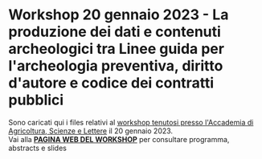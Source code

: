 # Workshop 20 gennaio 2023 - La produzione dei dati e contenuti archeologici tra Linee guida per l'archeologia preventiva, diritto d'autore e codice dei contratti pubblici
Sono caricati qui i files relativi al [workshop tenutosi presso l'Accademia di Agricoltura, Scienze e Lettere](https://www.dcuci.univr.it/?ent=seminario&id=5841&lang=it) il 20 gennaio 2023. 
<br>
Vai alla **[PAGINA WEB DEL WORKSHOP](DACREARE)** per consultare programma, abstracts e slides
